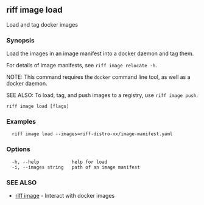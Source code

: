 ## riff image load

Load and tag docker images

### Synopsis

Load the images in an image manifest into a docker daemon and tag them.

For details of image manifests, see `riff image relocate -h`.

NOTE: This command requires the `docker` command line tool, as well as a docker daemon.

SEE ALSO: To load, tag, and push images to a registry, use `riff image push`.

```
riff image load [flags]
```

### Examples

```
  riff image load --images=riff-distro-xx/image-manifest.yaml
```

### Options

```
  -h, --help            help for load
  -i, --images string   path of an image manifest
```

### SEE ALSO

* [riff image](riff_image.md)	 - Interact with docker images

